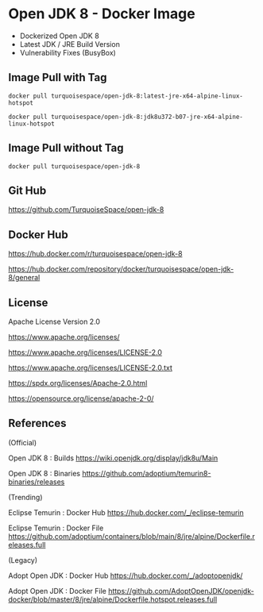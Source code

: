 
# Open JDK 8 - Docker Image

- Dockerized Open JDK 8
- Latest JDK / JRE Build Version
- Vulnerability Fixes (BusyBox)


## Image Pull with Tag

```
docker pull turquoisespace/open-jdk-8:latest-jre-x64-alpine-linux-hotspot
```

```
docker pull turquoisespace/open-jdk-8:jdk8u372-b07-jre-x64-alpine-linux-hotspot
```


## Image Pull without Tag

```
docker pull turquoisespace/open-jdk-8
```


## Git Hub

https://github.com/TurquoiseSpace/open-jdk-8


## Docker Hub

https://hub.docker.com/r/turquoisespace/open-jdk-8

https://hub.docker.com/repository/docker/turquoisespace/open-jdk-8/general


## License

Apache License Version 2.0

https://www.apache.org/licenses/

https://www.apache.org/licenses/LICENSE-2.0

https://www.apache.org/licenses/LICENSE-2.0.txt

https://spdx.org/licenses/Apache-2.0.html

https://opensource.org/license/apache-2-0/


## References

(Official)

Open JDK 8 : Builds
https://wiki.openjdk.org/display/jdk8u/Main

Open JDK 8 : Binaries
https://github.com/adoptium/temurin8-binaries/releases

(Trending)

Eclipse Temurin : Docker Hub
https://hub.docker.com/_/eclipse-temurin

Eclipse Temurin : Docker File
https://github.com/adoptium/containers/blob/main/8/jre/alpine/Dockerfile.releases.full

(Legacy)

Adopt Open JDK : Docker Hub
https://hub.docker.com/_/adoptopenjdk/

Adopt Open JDK : Docker File
https://github.com/AdoptOpenJDK/openjdk-docker/blob/master/8/jre/alpine/Dockerfile.hotspot.releases.full
